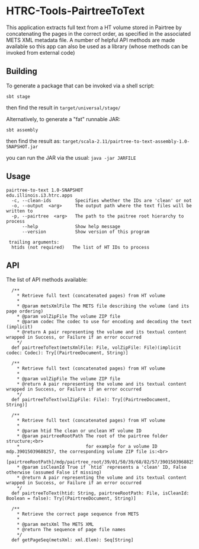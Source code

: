 # HTRC-Tools-PairtreeToText
This application extracts full text from a HT volume stored in Pairtree by concatenating the pages in the correct order,
as specified in the associated METS XML metadata file. A number of helpful API methods are made available so this app
can also be used as a library (whose methods can be invoked from external code)

## Building
To generate a package that can be invoked via a shell script:

`sbt stage`

then find the result in `target/universal/stage/`

Alternatively, to generate a "fat" runnable JAR:

`sbt assembly`

then find the result as:
`target/scala-2.11/pairtree-to-text-assembly-1.0-SNAPSHOT.jar`

you can run the JAR via the usual: `java -jar JARFILE`

## Usage
```
pairtree-to-text 1.0-SNAPSHOT
edu.illinois.i3.htrc.apps
  -c, --clean-ids         Specifies whether the IDs are 'clean' or not
  -o, --output  <arg>     The output path where the text files will be written to
  -p, --pairtree  <arg>   The path to the paitree root hierarchy to process
      --help              Show help message
      --version           Show version of this program

 trailing arguments:
  htids (not required)   The list of HT IDs to process
```

## API
The list of API methods available:

```
  /**
    * Retrieve full text (concatenated pages) from HT volume
    *
    * @param metsXmlFile The METS file describing the volume (and its page ordering)
    * @param volZipFile The volume ZIP file
    * @param codec The codec to use for encoding and decoding the text (implicit)
    * @return A pair representing the volume and its textual content wrapped in Success, or Failure if an error occurred
    */
  def pairtreeToText(metsXmlFile: File, volZipFile: File)(implicit codec: Codec): Try[(PairtreeDocument, String)]

  /**
    * Retrieve full text (concatenated pages) from HT volume
    *
    * @param volZipFile The volume ZIP file
    * @return A pair representing the volume and its textual content wrapped in Success, or Failure if an error occurred
    */
  def pairtreeToText(volZipFile: File): Try[(PairtreeDocument, String)]

  /**
    * Retrieve full text (concatenated pages) from HT volume
    *
    * @param htid The clean or unclean HT volume ID
    * @param pairtreeRootPath The root of the pairtree folder structure;<br>
    *                         for example for a volume ID mdp.39015039688257, the corresponding volume ZIP file is:<br>
    *                         [pairtreeRootPath]/mdp/pairtree_root/39/01/50/39/68/82/57/39015039688257/39015039688257.zip
    * @param isCleanId True if `htid` represents a 'clean' ID, False otherwise (assumed False if missing)
    * @return A pair representing the volume and its textual content wrapped in Success, or Failure if an error occurred
    */
  def pairtreeToText(htid: String, pairtreeRootPath: File, isCleanId: Boolean = false): Try[(PairtreeDocument, String)]

  /**
    * Retrieve the correct page sequence from METS
    *
    * @param metsXml The METS XML
    * @return The sequence of page file names
    */
  def getPageSeq(metsXml: xml.Elem): Seq[String]
```
